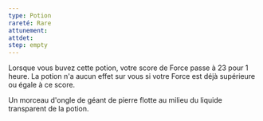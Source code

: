 ```yaml
---
type: Potion
rareté: Rare
attunement:
attdet:
step: empty
---
```

Lorsque vous buvez cette potion, votre score de Force passe à 23 pour 1 heure. La potion n'a aucun effet sur vous si votre Force est déjà supérieure ou égale à ce score.

Un morceau d'ongle de géant de pierre flotte au milieu du liquide transparent de la potion.